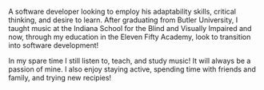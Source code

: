 A software developer looking to employ his adaptability skills, critical thinking, and desire to learn. After graduating from Butler University, I taught music at the Indiana School for the Blind and Visually Impaired and now, through my education in the Eleven Fifty Academy, look to transition into software development!

In my spare time I still listen to, teach, and study music! It will always be a passion of mine. I also enjoy staying active, spending time with friends and family, and trying new recipies!

